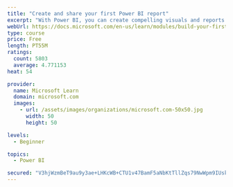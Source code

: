 ```yaml
---
title: "Create and share your first Power BI report"
excerpt: "With Power BI, you can create compelling visuals and reports. In this module, you learn how to use Power BI Desktop to connect to data, build visuals, and create a report that you can share with others in your organization. You then learn how to publish the report to the Power BI service, so that others can see your insights and benefit from your work."
webUrl: https://docs.microsoft.com/en-us/learn/modules/build-your-first-power-bi-report/
type: course
price: Free
length: PT55M
ratings:
  count: 5803
  average: 4.771153
heat: 54

provider:
  name: Microsoft Learn
  domain: microsoft.com
  images:
    - url: /assets/images/organizations/microsoft.com-50x50.jpg
      width: 50
      height: 50

levels:
  - Beginner

topics:
  - Power BI

secured: "V3hjWzmBeT9au9y3ae+LHKcWB+CTU1v47BamF5aNbKtTllZqs79NwWpm9IUskHC+c3CnpVQeX0ymRcw0L5+WengjvwLObzCiyc52uzsxg8hRqrMghvAgo4DGDLVnG0Dj/rj9hn4Uek4CL/f3V+svrg7QWTwEDH/P1r+Lcg9a+ghjHEmY9DHQ1lDKvZA2n/+aliUmri75RWwrsVdwDWvuWZn3Kg8st2IJu81RHiem41PIkBj+sXXpa/ovMFZ6nefWsyLd10cw3S7BmIyNugDjORf9f/TARjD5LgqIlrabQzG1eKI+ZaM9cEZHmLED+fSFqAAMaxjPw6mLI3lVSY8B2DclluZNMAuVWEEV8IMoeMSO981jC54mdtQ01Vb5i2M3s21PFKQ9MU2iYXCn+D4Yh9GVeUjLoiKMxve4SoXKEwE=;2jOmJx9YQ5WLiwrcRqv43g=="
---
```


